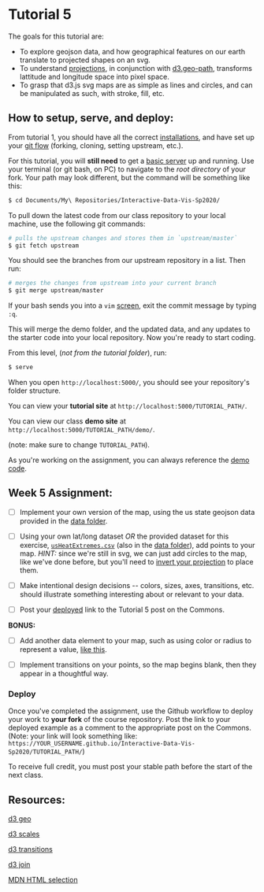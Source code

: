 # Tutorial 5

The goals for this tutorial are:

- To explore geojson data, and how geographical features on our earth translate to projected shapes on an svg. 
- To understand [projections](https://github.com/d3/d3-geo#projections), in conjunction with [d3.geo-path](https://github.com/d3/d3-geo#geoPath), transforms lattitude and longitude space into pixel space.
- To grasp that d3.js svg maps are as simple as lines and circles, and can be manipulated as such, with stroke, fill, etc. 

## How to setup, serve, and deploy:

From tutorial 1, you should have all the correct [installations](../README.md#setup), and have set up your [git flow](../GIT_SETUP.md) (forking, cloning, setting upstream, etc.).

For this tutorial, you will **still need** to get a [basic server](../BASIC_SERVER.md) up and running. Use your terminal (or git bash, on PC) to navigate to the _root directory_ of your fork. Your path may look different, but the command will be something like this:

```sh
$ cd Documents/My\ Repositories/Interactive-Data-Vis-Sp2020/
```

To pull down the latest code from our class repository to your local machine, use the following git commands:

```sh
# pulls the upstream changes and stores them in `upstream/master`
$ git fetch upstream
```

You should see the branches from our upstream repository in a list. Then run:

```sh
# merges the changes from upstream into your current branch
$ git merge upstream/master
```

If your bash sends you into a `vim` [screen](https://computers.tutsplus.com/tutorials/vim-for-beginners--cms-21118), exit the commit message by typing `:q`.

This will merge the demo folder, and the updated data, and any updates to the starter code into your local repository. Now you're ready to start coding.

From this level, (_not from the tutorial folder_), run:

```sh
$ serve
```

When you open `http://localhost:5000/`, you should see your repository's folder structure.

You can view your **tutorial site** at `http://localhost:5000/TUTORIAL_PATH/`.

You can view our class **demo site** at `http://localhost:5000/TUTORIAL_PATH/demo/`.

(note: make sure to change `TUTORIAL_PATH`).

As you're working on the assignment, you can always reference the [demo code](demo/).

## Week 5 Assignment:

- [ ] Implement your own version of the map, using the us state geojson data provided in the [data folder](../data/).

- [ ] Using your own lat/long dataset _OR_ the provided dataset for this exercise, [`usHeatExtremes.csv`](../data/usHeatExtremes.csv) (also in the [data folder](../data/)), add points to your map. *HINT:* since we're still in svg, we can just add circles to the map, like we've done before, but you'll need to [invert your projection](https://github.com/d3/d3-geo#projection_invert) to place them. 

- [ ] Make intentional design decisions -- colors, sizes, axes, transitions, etc. should illustrate something interesting about or relevant to your data.

- [ ] Post your [deployed](#Deploy) link to the Tutorial 5 post on the Commons.

**BONUS:**

- [ ] Add another data element to your map, such as using color or radius to represent a value, [like this](https://observablehq.com/@d3/bubble-map). 

- [ ] Implement transitions on your points, so the map begins blank, then they appear in a thoughtful way. 

### Deploy

Once you've completed the assignment, use the Github workflow to deploy your work to **your fork** of the course repository. Post the link to your deployed example as a comment to the appropriate post on the Commons. (Note: your link will look something like: `https://YOUR_USERNAME.github.io/Interactive-Data-Vis-Sp2020/TUTORIAL_PATH/`)

To receive full credit, you must post your stable path before the start of the next class.

## Resources:

[d3 geo](https://github.com/d3/d3-geo)

[d3 scales](https://github.com/d3/d3-scale)

[d3 transitions](https://github.com/d3/d3/blob/master/API.md#transitions-d3-transition)

[d3 join](<(https://github.com/d3/d3-selection/blob/v1.4.1/README.md#selection_join)>)

[MDN HTML selection](https://developer.mozilla.org/en-US/docs/Web/HTML/Element/select)
